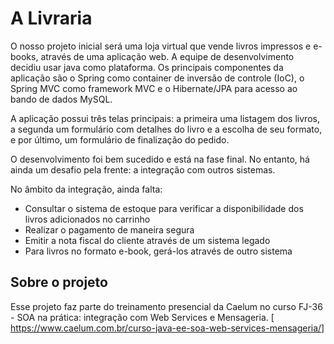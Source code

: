 A Livraria
=============

O nosso projeto inicial será uma loja virtual que vende livros impressos e e-books, através de uma aplicação web. A equipe de desenvolvimento decidiu usar java como plataforma. Os principais componentes da aplicação são o Spring como container de inversão de controle (IoC), o Spring MVC como framework MVC e o Hibernate/JPA para acesso ao bando de dados MySQL.

A aplicação possui três telas principais: a primeira uma listagem dos livros, a segunda um formulário com detalhes do livro e a escolha de seu formato, e por último, um formulário de finalização do pedido.

O desenvolvimento foi bem sucedido e está na fase final. No entanto, há ainda um desafio pela frente: a integração com outros sistemas.

No âmbito da integração, ainda falta:

- Consultar o sistema de estoque para verificar a disponibilidade dos livros adicionados no carrinho
- Realizar o pagamento de maneira segura
- Emitir a nota fiscal do cliente através de um sistema legado
- Para livros no formato e-book, gerá-los através de outro sistema

Sobre o projeto
---------------

Esse projeto faz parte do treinamento presencial da Caelum no curso  FJ-36 - SOA na prática: integração com Web Services e Mensageria. [ https://www.caelum.com.br/curso-java-ee-soa-web-services-mensageria/]
